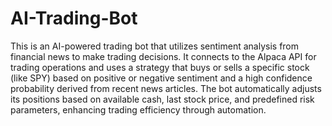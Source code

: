 # AI-Trading-Bot
This is an AI-powered trading bot that utilizes sentiment analysis from financial news to make trading decisions. It connects to the Alpaca API for trading operations and uses a strategy that buys or sells a specific stock (like SPY) based on positive or negative sentiment and a high confidence probability derived from recent news articles. The bot automatically adjusts its positions based on available cash, last stock price, and predefined risk parameters, enhancing trading efficiency through automation.
